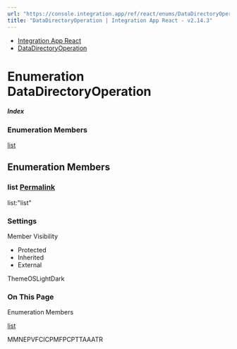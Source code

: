 ```yaml
---
url: "https://console.integration.app/ref/react/enums/DataDirectoryOperation.html"
title: "DataDirectoryOperation | Integration App React - v2.14.3"
---
```


- [Integration App React](https://console.integration.app/ref/react/index.html)
- [DataDirectoryOperation](https://console.integration.app/ref/react/enums/DataDirectoryOperation.html)

# Enumeration DataDirectoryOperation

##### Index

### Enumeration Members

[list](https://console.integration.app/ref/react/enums/DataDirectoryOperation.html#list)

## Enumeration Members

### list [Permalink](https://console.integration.app/ref/react/enums/DataDirectoryOperation.html\#list)

list:"list"

### Settings

Member Visibility

- Protected
- Inherited
- External

ThemeOSLightDark

### On This Page

Enumeration Members

[list](https://console.integration.app/ref/react/enums/DataDirectoryOperation.html#list)

MMNEPVFCICPMFPCPTTAAATR